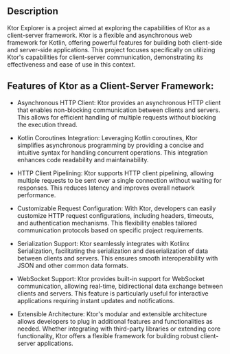 
## Description

Ktor Explorer is a project aimed at exploring the capabilities of Ktor as a client-server framework. Ktor is a flexible and asynchronous web framework for Kotlin, offering powerful features for building both client-side and server-side applications. This project focuses specifically on utilizing Ktor's capabilities for client-server communication, demonstrating its effectiveness and ease of use in this context.

## Features of Ktor as a Client-Server Framework:



- Asynchronous HTTP Client: Ktor provides an asynchronous HTTP client that enables non-blocking communication between clients and servers. This allows for efficient handling of multiple requests without blocking the execution thread.

- Kotlin Coroutines Integration: Leveraging Kotlin coroutines, Ktor simplifies asynchronous programming by providing a concise and intuitive syntax for handling concurrent operations. This integration enhances code readability and maintainability.

- HTTP Client Pipelining: Ktor supports HTTP client pipelining, allowing multiple requests to be sent over a single connection without waiting for responses. This reduces latency and improves overall network performance.

- Customizable Request Configuration: With Ktor, developers can easily customize HTTP request configurations, including headers, timeouts, and authentication mechanisms. This flexibility enables tailored communication protocols based on specific project requirements.

- Serialization Support: Ktor seamlessly integrates with Kotlinx Serialization, facilitating the serialization and deserialization of data between clients and servers. This ensures smooth interoperability with JSON and other common data formats.

- WebSocket Support: Ktor provides built-in support for WebSocket communication, allowing real-time, bidirectional data exchange between clients and servers. This feature is particularly useful for interactive applications requiring instant updates and notifications.

- Extensible Architecture: Ktor's modular and extensible architecture allows developers to plug in additional features and functionalities as needed. Whether integrating with third-party libraries or extending core functionality, Ktor offers a flexible framework for building robust client-server applications.